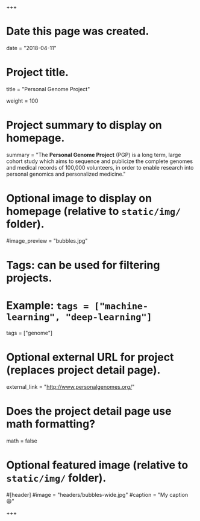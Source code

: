 +++
# Date this page was created.
date = "2018-04-11"

# Project title.
title = "Personal Genome Project"

weight = 100
# Project summary to display on homepage.
summary = "The **Personal Genome Project** (PGP) is a long term, large cohort study which aims to sequence and publicize the complete genomes and medical records of 100,000 volunteers, in order to enable research into personal genomics and personalized medicine."

# Optional image to display on homepage (relative to `static/img/` folder).
#image_preview = "bubbles.jpg"

# Tags: can be used for filtering projects.
# Example: `tags = ["machine-learning", "deep-learning"]`
tags = ["genome"]

# Optional external URL for project (replaces project detail page).
external_link = "http://www.personalgenomes.org/"

# Does the project detail page use math formatting?
math = false

# Optional featured image (relative to `static/img/` folder).
#[header]
#image = "headers/bubbles-wide.jpg"
#caption = "My caption :smile:"


+++
